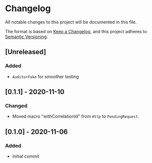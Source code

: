 # Changelog

All notable changes to this project will be documented in this file.

The format is based on [Keep a Changelog](https://keepachangelog.com/en/1.0.0/),
and this project adheres to [Semantic Versioning](https://semver.org/spec/v2.0.0.html).

## [Unreleased]

### Added
- `AuditorFake` for smoother testing

## [0.1.1] - 2020-11-10

### Changed
- Moved macro "withCorrelationId" from `Http` to `PendingRequest`.

## [0.1.0] - 2020-11-06

### Added
- Initial commit
